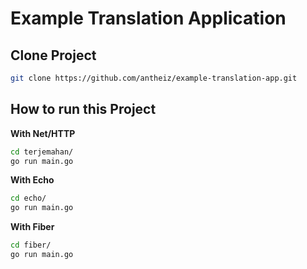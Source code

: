 # Example Translation Application

## Clone Project

```sh
git clone https://github.com/antheiz/example-translation-app.git
```

## How to run this Project

**With Net/HTTP**

```sh
cd terjemahan/
go run main.go
```

**With Echo**

```sh
cd echo/
go run main.go
```

**With Fiber**

```sh
cd fiber/
go run main.go
```